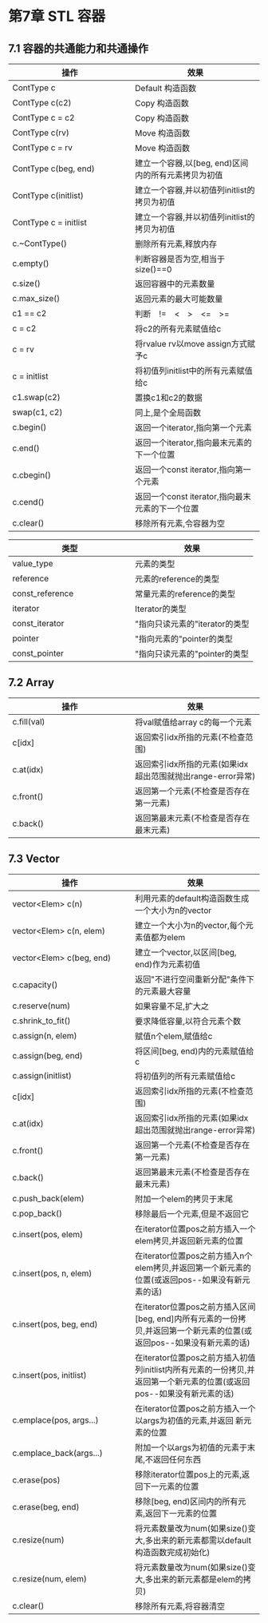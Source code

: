 ﻿# 第7章 STL 容器
## 7.1 容器的共通能力和共通操作
| 操作 | 效果 |
| - | - |
| ContType c | Default 构造函数 |
| ContType c(c2) | Copy 构造函数 |
| ContType c = c2 | Copy 构造函数 |
| ContType c(rv) | Move 构造函数 |
| ContType c = rv | Move 构造函数 |
| ContType c(beg, end) | 建立一个容器,以[beg, end)区间内的所有元素拷贝为初值 |
| ContType c(initlist) | 建立一个容器,并以初值列initlist的拷贝为初值 |
| ContType c = initlist | 建立一个容器,并以初值列initlist的拷贝为初值 |
| c.~ContType() | 删除所有元素,释放内存 |
| c.empty() | 判断容器是否为空,相当于size()==0 |
| c.size() | 返回容器中的元素数量 |
| c.max_size() | 返回元素的最大可能数量 |
| c1 == c2 | 判断&emsp;!=&emsp;<&emsp;>&emsp;<=&emsp;>= |
| c = c2 | 将c2的所有元素赋值给c |
| c = rv | 将rvalue rv以move assign方式赋予c |
| c = initlist | 将初值列initlist中的所有元素赋值给c |
| c1.swap(c2) | 置换c1和c2的数据 |
| swap(c1, c2) | 同上,是个全局函数 |
| c.begin() | 返回一个iterator,指向第一个元素 |
| c.end() | 返回一个iterator,指向最末元素的下一个位置 |
| c.cbegin() | 返回一个const iterator,指向第一个元素 |
| c.cend() | 返回一个const iterator,指向最末元素的下一个位置 |
| c.clear() | 移除所有元素,令容器为空 |

| 类型 | 效果 |
| - | - |
| value_type | 元素的类型 |
| reference | 元素的reference的类型 |
| const_reference | 常量元素的reference的类型 |
| iterator | Iterator的类型 |
| const_iterator | "指向只读元素的"iterator的类型 |
| pointer | "指向元素的"pointer的类型 |
| const_pointer | "指向只读元素的"pointer的类型 |
## 7.2 Array
| 操作 | 效果 |
| - | - |
| c.fill(val) | 将val赋值给array c的每一个元素 |
| c[idx] | 返回索引idx所指的元素(不检查范围) |
| c.at(idx) | 返回索引idx所指的元素(如果idx超出范围就抛出range-error异常) |
| c.front() | 返回第一个元素(不检查是否存在第一元素) |
| c.back() | 返回第最末元素(不检查是否存在最末元素) |
## 7.3 Vector
<style>
table th:first-of-type {
	min-width: 230px;
}
</style>
| 操作 | 效果 |
| - | - |
| vector\<Elem> c(n) | 利用元素的default构造函数生成一个大小为n的vector |
| vector\<Elem> c(n, elem) | 建立一个大小为n的vector,每个元素值都为elem |
| vector\<Elem> c(beg, end) | 建立一个vector,以区间[beg, end)作为元素初值 |
| c.capacity() | 返回"不进行空间重新分配"条件下的元素最大容量 |
| c.reserve(num) | 如果容量不足,扩大之 |
 c.shrink_to_fit() | 要求降低容量,以符合元素个数 |
| c.assign(n, elem) | 赋值n个elem,赋值给c |
| c.assign(beg, end) | 将区间[beg, end)内的元素赋值给c |
| c.assign(initlist) | 将初值列的所有元素赋值给c |
| c[idx] | 返回索引idx所指的元素(不检查范围) |
| c.at(idx) | 返回索引idx所指的元素(如果idx超出范围就抛出range-error异常) |
| c.front() | 返回第一个元素(不检查是否存在第一元素) |
| c.back() | 返回第最末元素(不检查是否存在最末元素) |
| c.push_back(elem) | 附加一个elem的拷贝于末尾 |
| c.pop_back() | 移除最后一个元素,但是不返回它 |
| c.insert(pos, elem) | 在iterator位置pos之前方插入一个elem拷贝,并返回新元素的位置 |
| c.insert(pos, n, elem) | 在iterator位置pos之前方插入n个elem拷贝,并返回第一个新元素的位置(或返回pos--如果没有新元素的话) |
| c.insert(pos, beg, end) | 在iterator位置pos之前方插入区间[beg, end]内所有元素的一份拷贝,并返回第一个新元素的位置(或返回pos--如果没有新元素的话) |
| c.insert(pos, initlist) | 在iterator位置pos之前方插入初值列initlist内所有元素的一份拷贝,并返回第一个新元素的位置(或返回pos--如果没有新元素的话) |
| c.emplace(pos, args...) | 在iterator位置pos之前方插入一个以args为初值的元素,并返回 新元素的位置 |
| c.emplace_back(args...) | 附加一个以args为初值的元素于末尾,不返回任何东西 |
| c.erase(pos) | 移除iterator位置pos上的元素,返回下一元素的位置 |
| c.erase(beg, end) | 移除[beg, end)区间内的所有元素,返回下一元素的位置 |
| c.resize(num) | 将元素数量改为num(如果size()变大,多出来的新元素都需以default构造函数完成初始化) |
| c.resize(num, elem) | 将元素数量改为num(如果size()变大,多出来的新元素都是elem的拷贝) |
| c.clear() | 移除所有元素,将容器清空 |
